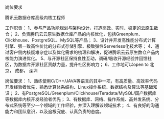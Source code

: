 

岗位要求

腾讯云数据仓库高级内核工程师





工作职责：
1、参与产品功能规划与架构设计，打造高效、实时、稳定的云原生数仓；
2、负责腾讯云云原生数据仓库产品的内核优化，包括Greenplum、Clickhouse、PostgreSQL、MySQL等产品；
3、设计并开发高性能分布式计算引擎、强一致高性价比的分布式存储引擎、极致弹性Serverless化技术等；
4、通过客户侧内核疑难杂症以及优化需求的梳理和解决，促进腾讯云云原生数仓产品内核能力演进优化。
5、与开源社区保持良性互动，调研/吸收开源经验并回馈社区，为数据库开源社区贡献力量，提升社区影响力；
6、工作地可以open to 北京， 成都， 深圳



岗位要求： 
1、熟练使用C/C++/JAVA等语言的其中一项，有高质量、高效率代码开发经验者优先，熟悉计算体系结构、Linux操作系统、数据结构及算法等基础知识；
2、有PostgreSQL/Greenplum/Clickhouse/Teradata/MySQL/国产数据库等数据库内核开发经验者优先；
3、有数据库、网络、操作系统、高并发系统、分布式系统等至少一个领域的工作经验，并深入理解该领域技术；
4、有良好的沟通能力和团队意识，以及追根究底、认真负责的态度。















